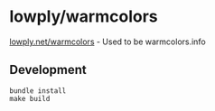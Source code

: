 # lowply/warmcolors

[lowply.net/warmcolors](https://lowply.net/warmcolors/) - Used to be warmcolors.info

## Development

```
bundle install
make build
```
